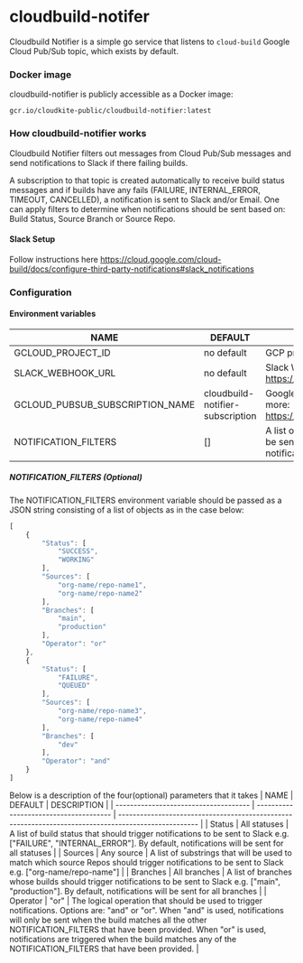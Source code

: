 # cloudbuild-notifer 
Cloudbuild Notifier is a simple go service that listens to `cloud-build` Google Cloud Pub/Sub topic, which exists by default.

### Docker image
cloudbuild-notifier is publicly accessible as a Docker image:

```
gcr.io/cloudkite-public/cloudbuild-notifier:latest
```

### How cloudbuild-notifier works
Cloudbuild Notifier filters out messages from Cloud Pub/Sub messages and send notifications to Slack if there failing builds.

A subscription to that topic is created automatically to receive build status messages and if builds have any fails (FAILURE, INTERNAL_ERROR, TIMEOUT, CANCELLED), a notification is sent to Slack and/or Email.
One can apply filters to determine when notifications should be sent based on: Build Status, Source Branch or Source Repo. 

#### Slack Setup

Follow instructions here https://cloud.google.com/cloud-build/docs/configure-third-party-notifications#slack_notifications

### Configuration

#### Environment variables

| NAME                                  | DEFAULT                                | DESCRIPTION                                                                                          |
| ------------------------------------- | -------------------------------------- | ---------------------------------------------------------------------------------------------------- |
| GCLOUD_PROJECT_ID                     | no default                             | GCP project id                                                                                       |
| SLACK_WEBHOOK_URL                     | no default                             | Slack Webhook URL. Read more https://api.slack.com/incoming-webhooks                                 |
| GCLOUD_PUBSUB_SUBSCRIPTION_NAME       | cloudbuild-notifier-subscription       | Google Cloud Pub/Sub topic subscription. Read more: https://cloud.google.com/pubsub/docs/subscriber  |
| NOTIFICATION_FILTERS                     | []                             | A list of filters that should trigger notifications to be sent to Slack (see section below) By default, notifications will be sent for all build messages |

##### NOTIFICATION_FILTERS (Optional)
The NOTIFICATION_FILTERS environment variable should be passed as a JSON string consisting of a list of objects as in the case below:
```javascript
[
    {
        "Status": [
            "SUCCESS",
            "WORKING"
        ],
        "Sources": [
            "org-name/repo-name1",
            "org-name/repo-name2"
        ],
        "Branches": [
            "main",
            "production"
        ],
        "Operator": "or"
    },
    {
        "Status": [
            "FAILURE",
            "QUEUED"
        ],
        "Sources": [
            "org-name/repo-name3",
            "org-name/repo-name4"
        ],
        "Branches": [
            "dev"
        ],
        "Operator": "and"
    }
]
```
Below is a description of the four(optional) parameters that it takes
| NAME                                  | DEFAULT                                | DESCRIPTION                                                                                          |
| ------------------------------------- | -------------------------------------- | ---------------------------------------------------------------------------------------------------- |
| Status                     | All statuses                             | A list of build status that should trigger notifications to be sent to Slack e.g. ["FAILURE", "INTERNAL_ERROR"]. By default, notifications will be sent for all statuses |
| Sources                     | Any source                             | A list of substrings that will be used to match which source Repos should trigger notifications to be sent to Slack e.g. ["org-name/repo-name"] |
| Branches                     | All branches                             | A list of branches whose builds should trigger notifications to be sent to Slack e.g. ["main", "production"]. By default, notifications will be sent for all branches |
| Operator                     | "or"                             | The logical operation that should be used to trigger notifications. Options are: "and" or "or". When "and" is used, notifications will only be sent when the build matches all the other NOTIFICATION_FILTERS that have been provided. When "or" is used, notifications are triggered when the build matches any of the NOTIFICATION_FILTERS that have been provided.  |